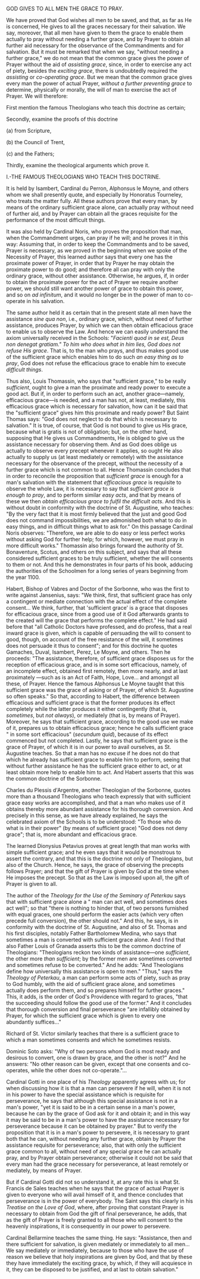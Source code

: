 
GOD GIVES TO ALL MEN THE GRACE TO PRAY.

We have proved that God wishes all men to be saved, and that, as far as He is concerned, He gives to all the graces necessary for their salvation. We say, moreover, that all men have given to them the grace to enable them actually to pray without needing a further grace, and by Prayer to obtain all further aid necessary for the observance of the Commandments and for salvation. But it must be remarked that when we say, \"without needing a further grace,\" we do not mean that the common grace gives the power of Prayer without the aid of *assisting grace*, since, in order to exercise any act of piety, besides the *exciting grace*, there is undoubtedly required the *assisting* or *co-operating grace*. But we mean that the common grace gives every man the power of actual Prayer, *without a further preventing grace* to determine, physically or morally, the will of man to exercise the act of Prayer. We will therefore:

First mention the famous Theologians who teach this doctrine as certain;

Secondly, examine the proofs of this doctrine

\(a\) from Scripture,

\(b\) the Council of Trent,

\(c\) and the Fathers;

Thirdly, examine the theological arguments which prove it.

I.-THE FAMOUS THEOLOGIANS WHO TEACH THIS DOCTRINE.

It is held by Isambert, Cardinal du Perron, Alphonsus le Moyne, and others whom we shall presently quote, and especially by Honoratus Tourneley, who treats the matter fully. All these authors prove that every man, by means of the ordinary sufficient grace alone, can actually pray without need of further aid, and by Prayer can obtain all the graces requisite for the performance of the most difficult things.

It was also held by Cardinal Noris, who proves the proposition that man, when the Commandment urges, can pray if he will; and he proves it in this way: Assuming that, in order to keep the Commandments and to be saved, Prayer is necessary, as we proved in the beginning when we spoke of the Necessity of Prayer, this learned author says that every one has the proximate power of Prayer, in order that by Prayer he may obtain the proximate power to do good; and therefore all can pray with only the ordinary grace, without other assistance. Otherwise, he argues, if, in order to obtain the proximate power for the act of Prayer we require another power, we should still want another power of grace to obtain this power, and so on *ad infinitum*, and it would no longer be in the power of man to co-operate in his salvation.

The same author held it as certain that in the present state all men have the assistance *sine qua non*, i.e., ordinary grace, which, without need of further assistance, produces Prayer, by which we can then obtain efficacious grace to enable us to observe the Law. And hence we can easily understand the axiom universally received in the Schools: \"*Facienti quod in se est, Deus non denegat gratiam.\" To him who does what in him lies, God does not refuse His grace*. That is, to the man who prays, and thus makes good use of the sufficient grace which enables him to do such *an easy thing as to pray*, God does not refuse the efficacious grace to enable him to execute *difficult things*.

Thus also, Louis Thomassin, who says that \"sufficient grace,\" to be really *sufficient*, ought to give a man the proximate and ready power to execute a good act. But if, in order to perform such an act, another grace—namely, efficacious grace—is needed, and a man has not, at least, mediately, this efficacious grace which is necessary for salvation, how can it be said that the \"sufficient grace\" gives him this proximate and ready power? But Saint Thomas says: \"God does not neglect to do that which is necessary to salvation.\" It is true, of course, that God is not bound to give us His grace, because what is gratis is not of obligation; but, on the other hand, supposing that He gives us Commandments, He is obliged to give us the assistance necessary for observing them. And as God does oblige us actually to observe every precept whenever it applies, so ought He also actually to supply us (at least mediately or remotely) with the assistance necessary for the observance of the precept, without the necessity of a further grace which is not common to all. Hence Thomassin concludes that in order to reconcile the proposition that *sufficient grace* is enough for a man\'s salvation with the statement that *efficacious grace* is requisite to observe the whole Law, it is necessary to say that *sufficient grace is enough to pray*, and to perform similar *easy acts*, and that by means of these we then *obtain efficacious grace to fulfil the difficult acts*. And this is without doubt in conformity with the doctrine of St. Augustine, who teaches: \"By the very fact that it is most firmly believed that the just and good God does not command impossibilities, we are admonished both what to do in easy things, and in difficult things what to ask for.\" On this passage Cardinal Noris observes: \"Therefore, we are able to do easy or less perfect works without asking God for further help; for which, however, we must pray in more difficult works.\" Thomassin also brings forward the authority of St. Bonaventure, Scotus, and others on this subject, and says that all these considered sufficient graces to be truly sufficient, whether the will consents to them or not. And this he demonstrates in four parts of his book, adducing the authorities of the Schoolmen for a long series of years beginning from the year 1100.

Habert, Bishop of Vabres and Doctor of the Sorbonne, who was the first to write against Jansenius, says: \"We think, first, that sufficient grace has only a contingent or mediate connection with the actual effect of the complete consent\... We think, further, that \'sufficient grace\' is a grace that disposes for efficacious grace, since from a good use of it God afterwards grants to the created will the grace that performs the complete effect.\" He had said before that \"all Catholic Doctors have professed, and do profess, that a real inward grace is given, which is capable of persuading the will to consent to good, though, on account of the free resistance of the will, it sometimes does not persuade it thus to consent\"; and for this doctrine he quotes Gamaches, Duval, Isambert, Perez, Le Moyne, and others. Then he proceeds: \"The assistance, therefore, of sufficient grace disposes us for the reception of efficacious grace, and is in some sort efficacious, namely, of an incomplete effect, obtained first remotely, then more nearly, and at last proximately —such as is an Act of Faith, Hope, Love... and amongst all these, of Prayer. Hence the famous Alphonsus Le Moyne taught that this sufficient grace was the grace of asking or of Prayer, of which St. Augustine so often speaks.\" So that, according to Habert, the difference between efficacious and sufficient grace is that the former produces its effect completely while the latter produces it either contingently (that is, *sometimes*, but *not always*), or mediately (that is, by means of Prayer). Moreover, he says that sufficient grace, according to the good use we make of it, prepares us to obtain efficacious grace; hence he calls sufficient grace \" in some sort efficacious\" (*secundum quid*), because of its effect commenced but not completed. Lastly, he says that sufficient grace is the grace of Prayer, of which it is in our power to avail ourselves, as St. Augustine teaches. So that a man has no excuse if he does not do that which he already has sufficient grace to enable him to perform, seeing that without further assistance he has the sufficient grace either to act, or at least obtain more help to enable him to act. And Habert asserts that this was the common doctrine of the Sorbonne.

Charles du Plessis d\'Argentre, another Theologian of the Sorbonne, quotes more than a thousand Theologians who teach expressly that with sufficient grace easy works are accomplished, and that a man who makes use of it obtains thereby more abundant assistance for his thorough conversion. And precisely in this sense, as we have already explained, he says the celebrated axiom of the Schools is to be understood: \"To those who do what is in their power\" (by means of sufficient grace) \"God does not deny grace\"; that is, more abundant and efficacious grace.

The learned Dionysius Petavius proves at great length that man works with simple sufficient grace; and he even says that it would be monstrous to assert the contrary, and that this is the doctrine not only of Theologians, but also of the Church. Hence, he says, the grace of observing the precepts follows Prayer; and that the gift of Prayer is given by God at the time when He imposes the precept. So that as the Law is imposed upon all, the gift of Prayer is given to all.

The author of the *Theology for the Use of the Seminary of Peterkau* says that with sufficient grace alone a \" man can act well, and sometimes does act well\"; so that \"there is nothing to hinder that, of two persons furnished with equal graces, one should perform the easier acts (which very often precede full conversion), the other should not.\" And this, he says, is in conformity with the doctrine of St. Augustine, and also of St. Thomas and his first disciples, notably Father Bartholomew Medina, who says that sometimes a man is converted with sufficient grace alone. And I find that also Father Louis of Granada asserts this to be the common doctrine of Theologians: \"Theologians reckon two kinds of assistance—one *sufficient*, the other more *than sufficient*; by the former men are sometimes converted and sometimes refuse to be converted.\" And he adds: \"And Theologians define how universally this assistance is open to men.\" \"Thus,\" says the *Theology of Peterkau*, a man can perform some acts of piety, such as pray to God humbly, with the aid of sufficient grace alone, and sometimes actually does perform them, and so prepares himself for further graces.\" This, it adds, is the order of God\'s Providence with regard to graces, \"that the succeeding should follow the good use of the former.\" And it concludes that thorough conversion and final perseverance \"are infallibly obtained by Prayer, for which the sufficient grace which is given to every one abundantly suffices\...\"

Richard of St. Victor similarly teaches that there is a sufficient grace to which a man sometimes consents and which he sometimes resists.

Dominic Soto asks: \"Why of two persons whom God is most ready and desirous to convert, one is drawn by grace, and the other is not?\" And he answers: \"No other reason can be given, except that one consents and co-operates, while the other does not co-operate.\"...

Cardinal Gotti in one place of his *Theology* apparently agrees with us; for when discussing how it is that a man can persevere if he will, when it is not in his power to have the special assistance which is requisite for perseverance, he says that although this special assistance is not in a man\'s power, \"yet it is said to be in a certain sense in a man\'s power, because he can by the grace of God ask for it and obtain it; and in this way it may be said to be in a man\'s power to have the assistance necessary for perseverance because it can be obtained by prayer.\" But to verify the proposition that it is in a man\'s power to persevere, it is necessary to grant both that he can, without needing any further grace, obtain by Prayer the assistance requisite for perseverance; also, that with only the sufficient grace common to all, without need of any special grace he can actually pray, and by Prayer obtain perseverance; otherwise it could not be said that every man had the grace necessary for perseverance, at least remotely or mediately, by means of Prayer.

But if Cardinal Gotti did not so understand it, at any rate this is what St. Francis de Sales teaches when he says that the grace of actual Prayer is given to everyone who will avail himself of it, and thence concludes that perseverance is in the power of everybody. The Saint says this clearly in his *Treatise on the Love of God*, where, after proving that constant Prayer is necessary to obtain from God the gift of final perseverance, he adds, that as the gift of Prayer is freely granted to all those who will consent to the heavenly inspirations, it is consequently in our power to persevere.

Cardinal Bellarmine teaches the same thing. He says: \"Assistance, then and there sufficient for salvation, is given mediately or immediately to all men... We say mediately or immediately, because to those who have the use of reason we believe that holy inspirations are given by God, and that by these they have immediately the exciting grace, by which, if they will acquiesce in it, they can be disposed to be justified, and at last to obtain salvation.\"

